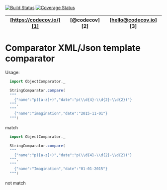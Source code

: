 [![Build Status](https://travis-ci.org/ximagination80/Comparator.png)](https://travis-ci.org/ximagination80/Comparator)
[![Coverage Status](https://coveralls.io/repos/ximagination80/Comparator/badge.svg?branch=master&service=github)](https://coveralls.io/github/ximagination80/Comparator?branch=master)

| [https://codecov.io/][1] | [@codecov][2] | [hello@codecov.io][3] |
| ------------------------ | ------------- | --------------------- |

# Comparator XML/Json template comparator

Usage:

```scala
  import ObjectComparator._

  StringComparator.compare(
  """
    {"name":"p([a-z]+)","date":"p(\\d{4}-\\d{2}-\\d{2})"}
  """,
  """
    {"name":"imagination","date":"2015-11-01"}
  """)
```
  match


```scala
  import ObjectComparator._

  StringComparator.compare(
  """
    {"name":"p([a-z]+)","date":"p(\\d{4}-\\d{2}-\\d{2})"}
  """,
  """
    {"name":"Imagination","date":"01-01-2015"}
  """)
```
  not match





